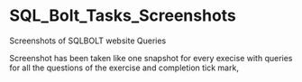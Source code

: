 # SQL_Bolt_Tasks_Screenshots
Screenshots of SQLBOLT website Queries

Screenshot has been taken like one snapshot for every execise with queries for all the questions of the exercise and completion tick mark,
